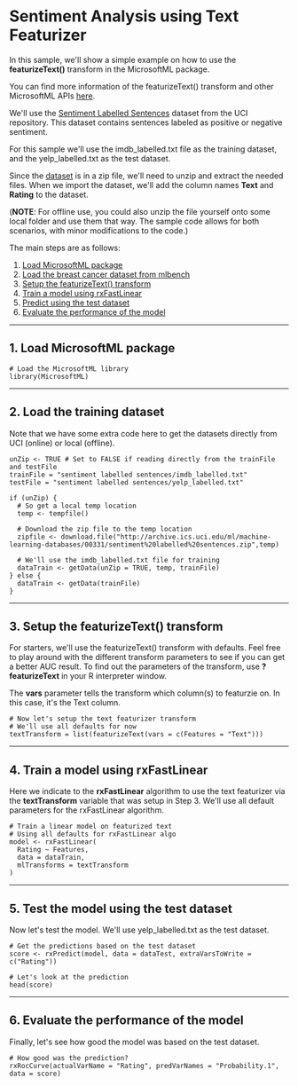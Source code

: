 # Sentiment Analysis using Text Featurizer

In this sample, we'll show a simple example on how to use the **featurizeText()** transform in the MicrosoftML package. 

You can find more information of the featurizeText() transform and other MicrosoftML APIs [here](https://msdn.microsoft.com/en-us/microsoft-r/microsoftml/microsoftml).

We'll use the [Sentiment Labelled Sentences](https://archive.ics.uci.edu/ml/datasets/Sentiment+Labelled+Sentences) dataset from the UCI repository. This dataset contains sentences labeled as positive or negative  sentiment.

For this sample we'll use the imdb_labelled.txt file as the training dataset, and the yelp_labelled.txt as the test dataset.

Since the [dataset](https://archive.ics.uci.edu/ml/machine-learning-databases/00331/sentiment%20labelled%20sentences.zip) is in a zip file, we'll need to unzip and extract the needed files. When we import the dataset, we'll add the column names **Text** and **Rating** to the dataset.

(**NOTE**: For offline use, you could also unzip the file yourself onto some local folder and use them that way. The sample code allows for both scenarios, with minor modifications to the code.)

The main steps are as follows:

1. [Load MicrosoftML package](#a-mmlload)
2. [Load the breast cancer dataset from mlbench](#a-dsload)
3. [Setup the featurizeText() transform](#a-trans)
5. [Train a model using rxFastLinear](#a-train)
6. [Predict using the test dataset](#a-test)
7. [Evaluate the performance of the model](#a-eval)

---
## <a name="a-mmlload"></a>1. Load MicrosoftML package
```
# Load the MicrosoftML library
library(MicrosoftML)
```

---
## <a name="a-dsload"></a>2. Load the training dataset
Note that we have some extra code here to get the datasets directly from UCI (online) or local (offline).

```
unZip <- TRUE # Set to FALSE if reading directly from the trainFile and testFile
trainFile = "sentiment labelled sentences/imdb_labelled.txt"
testFile = "sentiment labelled sentences/yelp_labelled.txt"

if (unZip) {
  # So get a local temp location
  temp <- tempfile()
  
  # Download the zip file to the temp location
  zipfile <- download.file("http://archive.ics.uci.edu/ml/machine-learning-databases/00331/sentiment%20labelled%20sentences.zip",temp)
  
  # We'll use the imdb_labelled.txt file for training
  dataTrain <- getData(unZip = TRUE, temp, trainFile)
} else {
  dataTrain <- getData(trainFile)
}
```

---
## <a name="a-trans"></a>3. Setup the featurizeText() transform
For starters, we'll use the featurizeText() transform with defaults. Feel free to play around with the different transform parameters to see if you can get a better AUC result. To find out the parameters of the transform, use **?featurizeText** in your R interpreter window.

The **vars** parameter tells the transform which column(s) to featurzie on. In this case, it's the Text column.

```
# Now let's setup the text featurizer transform
# We'll use all defaults for now
textTransform = list(featurizeText(vars = c(Features = "Text")))
```

---
## <a name="a-train"></a>4.  Train a model using rxFastLinear 
Here we indicate to the **rxFastLinear** algorithm to use the text featurizer via the **textTransform** variable that was setup in Step 3. We'll use all default parameters for the rxFastLinear algorithm.

```
# Train a linear model on featurized text
# Using all defaults for rxFastLinear algo
model <- rxFastLinear(
  Rating ~ Features, 
  data = dataTrain,
  mlTransforms = textTransform
)
```

---
## <a name="a-test"></a>5. Test the model using the test dataset 
Now let's test the model. We'll use yelp_labelled.txt as the test dataset.

```
# Get the predictions based on the test dataset
score <- rxPredict(model, data = dataTest, extraVarsToWrite = c("Rating"))

# Let's look at the prediction
head(score)
```

---
## <a name="a-eval"></a>6. Evaluate the performance of the model
Finally, let's see how good the model was based on the test dataset.
```
# How good was the prediction?
rxRocCurve(actualVarName = "Rating", predVarNames = "Probability.1", data = score)
```
